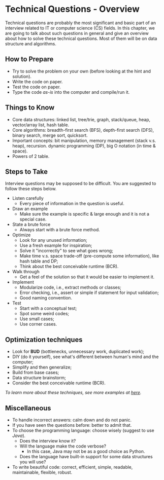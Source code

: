 # Technical Questions - Overview

Technical questions are probably the most significant and basic part of an interview related to IT or computer science (CS) 
fields. In this chapter, we are going to talk about such questions in general and give an overview about how to solve these 
technical questions. Most of them will be on data structure and algorithms.

## How to Prepare

- Try to solve the problem on your own (before looking at the hint and solution).
- Write the code on paper.
- Test the code on paper.
- Type the code _as-is_ into the computer and compile/run it.

## Things to Know

- Core data structures: linked list, tree/trie, graph, stack/queue, heap, vector/array list, hash table.
- Core algorithms: breadth-first search (BFS), depth-first search (DFS), binary search, merge sort, quicksort.
- Important concepts: bit manipulation, memory management (stack v.s. heap), recursion. dynamic programming (DP), big O 
notation (in time & space).
- Powers of 2 table.

## Steps to Take

Interview questions may be supposed to be difficult. You are suggested to follow these steps below.

- Listen carefully
    - Every piece of information in the question is useful.
- Draw an example
    - Make sure the example is specific & large enough and it is not a special case.
- State a brute force
    - Always start with a brute force method.
- Optimize
    - Look for any unused information;
    - Use a fresh example for inspiration;
    - Solve it "incorrectly" to see what goes wrong;
    - Make time v.s. space trade-off (pre-compute some information), like hash table and DP;
    - Think about the best conceivable runtime (BCR).
- Walk through
    - Get a feel of the solution so that it would be easier to implement it.
- Implement
    - Modularize code, i.e., extract methods or classes;
    - Error checking, i.e., assert or simple if statement for input validation;
    - Good naming convention.
- Test
    - Start with a conceptual test;
    - Spot some weird codes;
    - Use small cases;
    - Use corner cases.

## Optimization techniques

- Look for **BUD** (bottlenecks, unnecessary work, duplicated work);
- DIY (do it yourself), see what's different between human's mind and the computer;
- Simplify and then generalize;
- Build from base cases;
- Data structure brainstorm;
- Consider the best conceivable runtime (BCR).

_To learn more about these techniques, see more examples at [here](Examples.md)._

## Miscellaneous

- To handle incorrect answers: calm down and do not panic.
- If you have seen the questions before: better to admit that.
- To choose the programming language: choose wisely (suggest to use _Java_).
    - Does the interview know it?
    - Will the language make the code verbose?
        - In this case, Java may not be as a good choice as Python.
    - Does the language have built-in support for some data structures you will use?
- To write beautiful code: correct, efficient, simple, readable, maintainable, flexible, robust.
